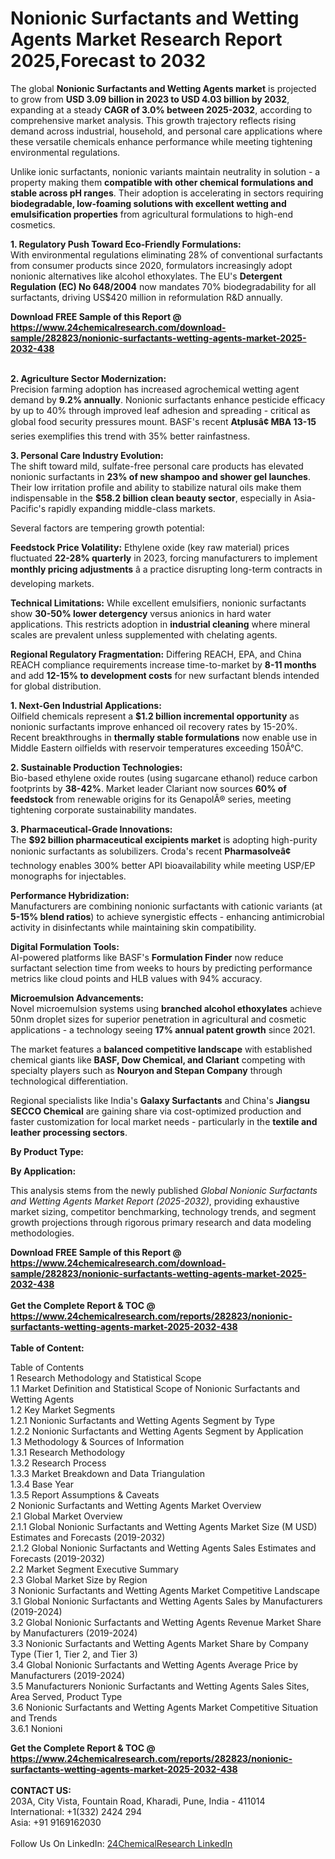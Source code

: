 <h1>Nonionic Surfactants and Wetting Agents Market Research Report 2025,Forecast to 2032</h1><p>The global <strong>Nonionic Surfactants and Wetting Agents market</strong> is projected to grow from <strong>USD 3.09 billion in 2023 to USD 4.03 billion by 2032</strong>, expanding at a steady <strong>CAGR of 3.0% between 2025-2032</strong>, according to comprehensive market analysis. This growth trajectory reflects rising demand across industrial, household, and personal care applications where these versatile chemicals enhance performance while meeting tightening environmental regulations.</p><p>Unlike ionic surfactants, nonionic variants maintain neutrality in solution - a property making them <strong>compatible with other chemical formulations and stable across pH ranges</strong>. Their adoption is accelerating in sectors requiring <strong>biodegradable, low-foaming solutions with excellent wetting and emulsification properties</strong> from agricultural formulations to high-end cosmetics.</p><p><strong>1. Regulatory Push Toward Eco-Friendly Formulations:</strong><br>
With environmental regulations eliminating 28% of conventional surfactants from consumer products since 2020, formulators increasingly adopt nonionic alternatives like alcohol ethoxylates. The EU's <strong>Detergent Regulation (EC) No 648/2004</strong> now mandates 70% biodegradability for all surfactants, driving US$420 million in reformulation R&amp;D annually.</p><div><b>Download FREE Sample of this Report @ 
            <a href="https://www.24chemicalresearch.com/download-sample/282823/nonionic-surfactants-wetting-agents-market-2025-2032-438">
            https://www.24chemicalresearch.com/download-sample/282823/nonionic-surfactants-wetting-agents-market-2025-2032-438</a></b></div><br><p><strong>2. Agriculture Sector Modernization:</strong><br>
Precision farming adoption has increased agrochemical wetting agent demand by <strong>9.2% annually</strong>. Nonionic surfactants enhance pesticide efficacy by up to 40% through improved leaf adhesion and spreading - critical as global food security pressures mount. BASF's recent <strong>Atplusâ¢ MBA 13-15</strong> series exemplifies this trend with 35% better rainfastness.</p><p><strong>3. Personal Care Industry Evolution:</strong><br>
The shift toward mild, sulfate-free personal care products has elevated nonionic surfactants in <strong>23% of new shampoo and shower gel launches</strong>. Their low irritation profile and ability to stabilize natural oils make them indispensable in the <strong>$58.2 billion clean beauty sector</strong>, especially in Asia-Pacific's rapidly expanding middle-class markets.</p><p>Several factors are tempering growth potential:</p><p><strong>Feedstock Price Volatility:</strong> Ethylene oxide (key raw material) prices fluctuated <strong>22-28% quarterly</strong> in 2023, forcing manufacturers to implement <strong>monthly pricing adjustments</strong> â a practice disrupting long-term contracts in developing markets.</p><p><strong>Technical Limitations:</strong> While excellent emulsifiers, nonionic surfactants show <strong>30-50% lower detergency</strong> versus anionics in hard water applications. This restricts adoption in <strong>industrial cleaning</strong> where mineral scales are prevalent unless supplemented with chelating agents.</p><p><strong>Regional Regulatory Fragmentation:</strong> Differing REACH, EPA, and China REACH compliance requirements increase time-to-market by <strong>8-11 months</strong> and add <strong>12-15% to development costs</strong> for new surfactant blends intended for global distribution.</p><p><strong>1. Next-Gen Industrial Applications:</strong><br>
Oilfield chemicals represent a <strong>$1.2 billion incremental opportunity</strong> as nonionic surfactants improve enhanced oil recovery rates by 15-20%. Recent breakthroughs in <strong>thermally stable formulations</strong> now enable use in Middle Eastern oilfields with reservoir temperatures exceeding 150Â°C.</p><p><strong>2. Sustainable Production Technologies:</strong><br>
Bio-based ethylene oxide routes (using sugarcane ethanol) reduce carbon footprints by <strong>38-42%</strong>. Market leader Clariant now sources <strong>60% of feedstock</strong> from renewable origins for its GenapolÂ® series, meeting tightening corporate sustainability mandates.</p><p><strong>3. Pharmaceutical-Grade Innovations:</strong><br>
The <strong>$92 billion pharmaceutical excipients market</strong> is adopting high-purity nonionic surfactants as solubilizers. Croda's recent <strong>Pharmasolveâ¢</strong> technology enables 300% better API bioavailability while meeting USP/EP monographs for injectables.</p><p><strong>Performance Hybridization:</strong><br>
	Manufacturers are combining nonionic surfactants with cationic variants (at <strong>5-15% blend ratios</strong>) to achieve synergistic effects - enhancing antimicrobial activity in disinfectants while maintaining skin compatibility.</p><p><strong>Digital Formulation Tools:</strong><br>
	AI-powered platforms like BASF's <strong>Formulation Finder</strong> now reduce surfactant selection time from weeks to hours by predicting performance metrics like cloud points and HLB values with 94% accuracy.</p><p><strong>Microemulsion Advancements:</strong><br>
	Novel microemulsion systems using <strong>branched alcohol ethoxylates</strong> achieve 50nm droplet sizes for superior penetration in agricultural and cosmetic applications - a technology seeing <strong>17% annual patent growth</strong> since 2021.</p><p>The market features a <strong>balanced competitive landscape</strong> with established chemical giants like <strong>BASF, Dow Chemical, and Clariant</strong> competing with specialty players such as <strong>Nouryon and Stepan Company</strong> through technological differentiation.</p><p>Regional specialists like India's <strong>Galaxy Surfactants</strong> and China's <strong>Jiangsu SECCO Chemical</strong> are gaining share via cost-optimized production and faster customization for local market needs - particularly in the <strong>textile and leather processing sectors</strong>.</p><p><strong>By Product Type:</strong></p><p><strong>By Application:</strong></p><p>This analysis stems from the newly published <em>Global Nonionic Surfactants and Wetting Agents Market Report (2025-2032)</em>, providing exhaustive market sizing, competitor benchmarking, technology trends, and segment growth projections through rigorous primary research and data modeling methodologies.</p><div><b>Download FREE Sample of this Report @ 
            <a href="https://www.24chemicalresearch.com/download-sample/282823/nonionic-surfactants-wetting-agents-market-2025-2032-438">
            https://www.24chemicalresearch.com/download-sample/282823/nonionic-surfactants-wetting-agents-market-2025-2032-438</a></b></div><br><div><b>Get the Complete Report & TOC @ 
            <a href="https://www.24chemicalresearch.com/reports/282823/nonionic-surfactants-wetting-agents-market-2025-2032-438">
            https://www.24chemicalresearch.com/reports/282823/nonionic-surfactants-wetting-agents-market-2025-2032-438</a></b></div><br>
            <b>Table of Content:</b><p>Table of Contents<br />
1 Research Methodology and Statistical Scope<br />
1.1 Market Definition and Statistical Scope of Nonionic Surfactants and Wetting Agents<br />
1.2 Key Market Segments<br />
1.2.1 Nonionic Surfactants and Wetting Agents Segment by Type<br />
1.2.2 Nonionic Surfactants and Wetting Agents Segment by Application<br />
1.3 Methodology & Sources of Information<br />
1.3.1 Research Methodology<br />
1.3.2 Research Process<br />
1.3.3 Market Breakdown and Data Triangulation<br />
1.3.4 Base Year<br />
1.3.5 Report Assumptions & Caveats<br />
2 Nonionic Surfactants and Wetting Agents Market Overview<br />
2.1 Global Market Overview<br />
2.1.1 Global Nonionic Surfactants and Wetting Agents Market Size (M USD) Estimates and Forecasts (2019-2032)<br />
2.1.2 Global Nonionic Surfactants and Wetting Agents Sales Estimates and Forecasts (2019-2032)<br />
2.2 Market Segment Executive Summary<br />
2.3 Global Market Size by Region<br />
3 Nonionic Surfactants and Wetting Agents Market Competitive Landscape<br />
3.1 Global Nonionic Surfactants and Wetting Agents Sales by Manufacturers (2019-2024)<br />
3.2 Global Nonionic Surfactants and Wetting Agents Revenue Market Share by Manufacturers (2019-2024)<br />
3.3 Nonionic Surfactants and Wetting Agents Market Share by Company Type (Tier 1, Tier 2, and Tier 3)<br />
3.4 Global Nonionic Surfactants and Wetting Agents Average Price by Manufacturers (2019-2024)<br />
3.5 Manufacturers Nonionic Surfactants and Wetting Agents Sales Sites, Area Served, Product Type<br />
3.6 Nonionic Surfactants and Wetting Agents Market Competitive Situation and Trends<br />
3.6.1 Nonioni</p><div><b>Get the Complete Report & TOC @ 
            <a href="https://www.24chemicalresearch.com/reports/282823/nonionic-surfactants-wetting-agents-market-2025-2032-438">
            https://www.24chemicalresearch.com/reports/282823/nonionic-surfactants-wetting-agents-market-2025-2032-438</a></b></div><br><b>CONTACT US:</b><br>
            203A, City Vista, Fountain Road, Kharadi, Pune, India - 411014<br>
            International: +1(332) 2424 294<br>
            Asia: +91 9169162030 <br><br>
            Follow Us On LinkedIn: <a href="https://www.linkedin.com/company/24chemicalresearch/">24ChemicalResearch LinkedIn</a>